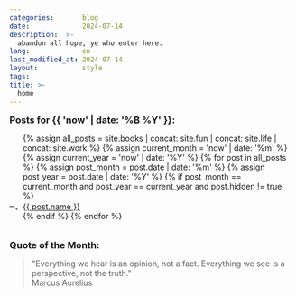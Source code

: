 ```yaml
---
categories:       blog
date:             2024-07-14
description:  >-
  abandon all hope, ye who enter here.
lang:             en
last_modified_at: 2024-07-14
layout:           style
tags:
title: >-
  home
---
```


<section class="row pt-1">
    <div class="col-md-6 col-12" >
        <div style="max-height: 200px; overflow-y: auto; overflow-x: auto;">
            <h3 style="margin-top:0px;margin-bottom:0px;">Posts for {{ 'now' | date: '%B %Y' }}:</h3>
            <ul style="list-style:cjk-ideographic;">
                {% assign all_posts = site.books | concat: site.fun | concat: site.life | concat: site.work %}
                {% assign current_month = 'now' | date: '%m' %}
                {% assign current_year = 'now' | date: '%Y' %}
                {% for post in all_posts %}
                {% assign post_month = post.date | date: '%m' %}
                {% assign post_year = post.date | date: '%Y' %}
                {% if post_month == current_month and post_year == current_year and post.hidden != true %}
                <li><a href="{{ site.url }}{{ post.url }}">{{ post.name }}</a></li>
                {% endif %}
                {% endfor %}
            </ul>
        </div>
        <h3 id="qotm" style="margin-bottom:5px;">Quote of the Month:</h3>
        <blockquote>"Everything we hear is an opinion, not a fact. Everything we see is a perspective, not the truth."           <figcaption class="blockquote-footer"> 
                Marcus Aurelius
            </figcaption>
        </blockquote>
    </div>
    <div id="photo-homepage" class="photo-container col-12 col-md-6">
        <img id="set-me" src=""/>
        <p class="mt-1 mb-0" style="text-align: center;"></p>
    </div>
</section>

<script>
async function findDiv() {
    const url = "{{ site.baseurl }}/photos/" 
    const response = await fetch(url)

    const html = await response.text()
    const parser = new DOMParser()
    const doc = parser.parseFromString(html, 'text/html')
    const div = doc.getElementById('1') /* tagged in liquid */

    const img = div.getAttribute('data-path')
    const imgElement = document.getElementById('set-me')
    imgElement.src = img

    const name = div.querySelector('a').innerHTML /* always selects the 1st a */
    const num = div.getAttribute('data-max')
    const pString = `img #${num}: ${name}`
    const p = document.querySelector('p')
    p.innerHTML = `<a href="{{ site.url }}/photos/${name.replace(/ /g, '-')}">${pString}</a>`;
}

findDiv()
</script>
